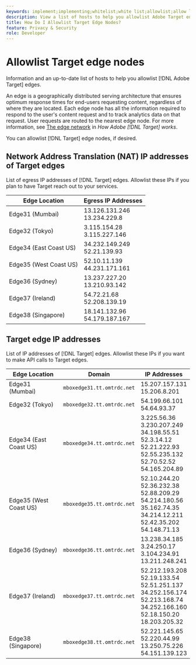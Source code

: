 ```yaml
---
keywords: implement;implementing;whitelist;white list;allowlist;allow list;edge;edges
description: View a list of hosts to help you allowlist Adobe Target edges (geographically distributed serving nodes that ensure optimum response times end users).
title: How Do I Allowlist Target Edge Nodes?
feature: Privacy & Security
role: Developer
---
```


# Allowlist Target edge nodes

Information and an up-to-date list of hosts to help you allowlist [!DNL Adobe Target] edges.

An edge is a geographically distributed serving architecture that ensures optimum response times for end-users requesting content, regardless of where they are located. Each edge node has all the information required to respond to the user's content request and to track analytics data on that request. User requests are routed to the nearest edge node. For more information, see [The edge network](/help/c-intro/how-target-works.md#concept_0AE2ED8E9DE64288A8B30FCBF1040934) in *How Adobe [!DNL Target] works*.

You can allowlist [!DNL Target] edge nodes, if desired. 

## Network Address Translation (NAT) IP addresses of Target edges

List of egress IP addresses of [!DNL Target] edges. Allowlist these IPs if you plan to have Target reach out to your services.

|Edge Location|Egress IP Addresses|
| --- | --- |
|Edge31 (Mumbai)|13.126.131.246<br>13.234.229.8|
|Edge32 (Tokyo)|3.115.154.28<br>3.115.227.146|
|Edge34 (East Coast US)|34.232.149.249<br>52.21.139.93|
|Edge35 (West Coast US)|52.10.11.139<br>44.231.171.161|
|Edge36 (Sydney)|13.237.227.20<br>13.210.93.142|
|Edge37 (Ireland)|54.72.21.68<br>52.208.139.19|
|Edge38 (Singapore)|18.141.132.96<br>54.179.187.167|

## Target edge IP addresses

List of IP addresses of [!DNL Target] edges. Allowlist these IPs if you want to make API calls to Target edges.

|Edge Location|Domain|IP Addresses|
| --- | --- | --- |
|Edge31 (Mumbai)|`mboxedge31.tt.omtrdc.net`|15.207.157.131<br>15.206.8.201|
|Edge32 (Tokyo)|`mboxedge32.tt.omtrdc.net`|54.199.66.101<br>54.64.93.37|
|Edge34 (East Coast US)|`mboxedge34.tt.omtrdc.net`|3.225.56.36<br>3.230.207.249<br>34.198.55.51<br>52.3.14.12<br>52.21.222.93<br>52.55.235.132<br>52.70.52.52<br>54.165.204.89|
|Edge35 (West Coast US)|`mboxedge35.tt.omtrdc.net`|52.10.244.20<br>52.36.232.38<br>52.88.209.29<br>54.214.180.56<br>35.162.74.35<br>34.214.12.211<br>52.42.35.202<br>54.148.71.13|
|Edge36 (Sydney)|`mboxedge36.tt.omtrdc.net`|13.238.34.185<br>3.24.250.17<br>3.104.234.91<br>13.211.248.241|
|Edge37 (Ireland)|`mboxedge37.tt.omtrdc.net`|52.212.193.208<br>52.19.133.54<br>52.51.251.137<br>34.252.156.174<br>52.213.168.74<br>34.252.166.160<br>52.18.150.20<br>18.203.205.32|
|Edge38 (Singapore)|`mboxedge38.tt.omtrdc.net`|52.221.145.65<br>52.220.44.99<br>13.250.75.226<br>54.151.139.123|





